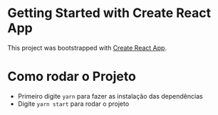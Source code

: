 # Getting Started with Create React App

This project was bootstrapped with [Create React App](https://github.com/facebook/create-react-app).

# Como rodar o Projeto

- Primeiro digite `yarn` para fazer as instalação das dependências
- Digite `yarn start` para rodar o projeto